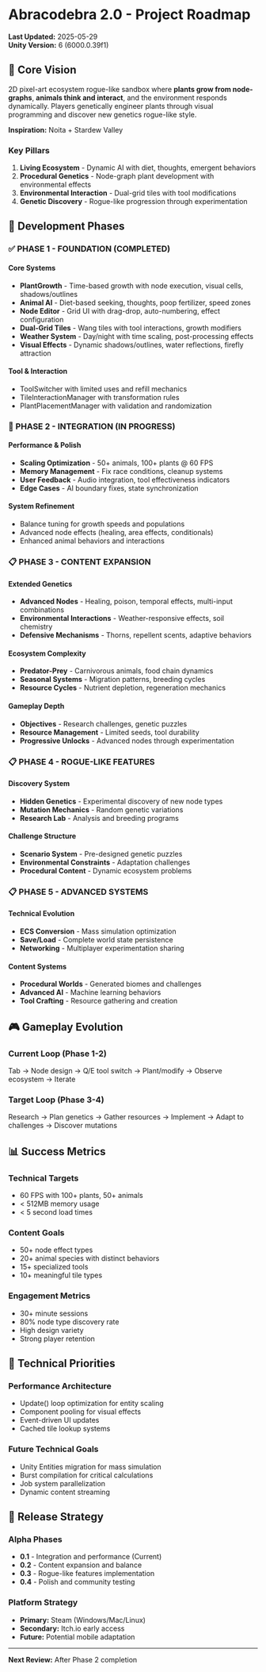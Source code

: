 # Abracodebra 2.0 - Project Roadmap

**Last Updated:** 2025-05-29  
**Unity Version:** 6 (6000.0.39f1)

## 🎯 Core Vision

2D pixel-art ecosystem rogue-like sandbox where **plants grow from node-graphs**, **animals think and interact**, and the environment responds dynamically. Players genetically engineer plants through visual programming and discover new genetics rogue-like style.

**Inspiration:** Noita + Stardew Valley

### Key Pillars
1. **Living Ecosystem** - Dynamic AI with diet, thoughts, emergent behaviors
2. **Procedural Genetics** - Node-graph plant development with environmental effects
3. **Environmental Interaction** - Dual-grid tiles with tool modifications
4. **Genetic Discovery** - Rogue-like progression through experimentation

## 🚀 Development Phases

### ✅ PHASE 1 - FOUNDATION (COMPLETED)

#### Core Systems
- **PlantGrowth** - Time-based growth with node execution, visual cells, shadows/outlines
- **Animal AI** - Diet-based seeking, thoughts, poop fertilizer, speed zones
- **Node Editor** - Grid UI with drag-drop, auto-numbering, effect configuration
- **Dual-Grid Tiles** - Wang tiles with tool interactions, growth modifiers
- **Weather System** - Day/night with time scaling, post-processing effects
- **Visual Effects** - Dynamic shadows/outlines, water reflections, firefly attraction

#### Tool & Interaction
- ToolSwitcher with limited uses and refill mechanics
- TileInteractionManager with transformation rules
- PlantPlacementManager with validation and randomization

### 🔄 PHASE 2 - INTEGRATION (IN PROGRESS)

#### Performance & Polish
- **Scaling Optimization** - 50+ animals, 100+ plants @ 60 FPS
- **Memory Management** - Fix race conditions, cleanup systems
- **User Feedback** - Audio integration, tool effectiveness indicators
- **Edge Cases** - AI boundary fixes, state synchronization

#### System Refinement  
- Balance tuning for growth speeds and populations
- Advanced node effects (healing, area effects, conditionals)
- Enhanced animal behaviors and interactions

### 📋 PHASE 3 - CONTENT EXPANSION

#### Extended Genetics
- **Advanced Nodes** - Healing, poison, temporal effects, multi-input combinations
- **Environmental Interactions** - Weather-responsive effects, soil chemistry
- **Defensive Mechanisms** - Thorns, repellent scents, adaptive behaviors

#### Ecosystem Complexity
- **Predator-Prey** - Carnivorous animals, food chain dynamics
- **Seasonal Systems** - Migration patterns, breeding cycles
- **Resource Cycles** - Nutrient depletion, regeneration mechanics

#### Gameplay Depth
- **Objectives** - Research challenges, genetic puzzles
- **Resource Management** - Limited seeds, tool durability
- **Progressive Unlocks** - Advanced nodes through experimentation

### 📋 PHASE 4 - ROGUE-LIKE FEATURES

#### Discovery System
- **Hidden Genetics** - Experimental discovery of new node types
- **Mutation Mechanics** - Random genetic variations
- **Research Lab** - Analysis and breeding programs

#### Challenge Structure
- **Scenario System** - Pre-designed genetic puzzles
- **Environmental Constraints** - Adaptation challenges
- **Procedural Content** - Dynamic ecosystem problems

### 📋 PHASE 5 - ADVANCED SYSTEMS

#### Technical Evolution
- **ECS Conversion** - Mass simulation optimization
- **Save/Load** - Complete world state persistence
- **Networking** - Multiplayer experimentation sharing

#### Content Systems
- **Procedural Worlds** - Generated biomes and challenges
- **Advanced AI** - Machine learning behaviors
- **Tool Crafting** - Resource gathering and creation

## 🎮 Gameplay Evolution

### Current Loop (Phase 1-2)
Tab → Node design → Q/E tool switch → Plant/modify → Observe ecosystem → Iterate

### Target Loop (Phase 3-4)  
Research → Plan genetics → Gather resources → Implement → Adapt to challenges → Discover mutations

## 📊 Success Metrics

### Technical Targets
- 60 FPS with 100+ plants, 50+ animals
- < 512MB memory usage
- < 5 second load times

### Content Goals
- 50+ node effect types
- 20+ animal species with distinct behaviors  
- 15+ specialized tools
- 10+ meaningful tile types

### Engagement Metrics
- 30+ minute sessions
- 80% node type discovery rate
- High design variety
- Strong player retention

## 🔧 Technical Priorities

### Performance Architecture
- Update() loop optimization for entity scaling
- Component pooling for visual effects
- Event-driven UI updates
- Cached tile lookup systems

### Future Technical Goals
- Unity Entities migration for mass simulation
- Burst compilation for critical calculations
- Job system parallelization
- Dynamic content streaming

## 🎯 Release Strategy

### Alpha Phases
- **0.1** - Integration and performance (Current)
- **0.2** - Content expansion and balance
- **0.3** - Rogue-like features implementation
- **0.4** - Polish and community testing

### Platform Strategy
- **Primary:** Steam (Windows/Mac/Linux)
- **Secondary:** Itch.io early access
- **Future:** Potential mobile adaptation

---

**Next Review:** After Phase 2 completion